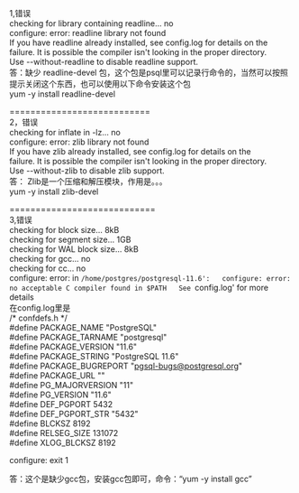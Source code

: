 1,错误  
checking for library containing readline... no  
configure: error: readline library not found  
If you have readline already installed, see config.log for details on the  
failure.  It is possible the compiler isn't looking in the proper directory.  
Use --without-readline to disable readline support.    
答：缺少  readline-devel 包，这个包是psql里可以记录行命令的，当然可以按照提示关闭这个东西，也可以使用以下命令安装这个包  
yum -y install readline-devel

===========================  
2，错误  
checking for inflate in -lz... no  
configure: error: zlib library not found  
If you have zlib already installed, see config.log for details on the  
failure.  It is possible the compiler isn't looking in the proper directory.  
Use --without-zlib to disable zlib support.  
答：  Zlib是一个压缩和解压模块，作用是。。。   
yum -y install zlib-devel  

============================  
3,错误     
checking for block size... 8kB  
checking for segment size... 1GB  
checking for WAL block size... 8kB  
checking for gcc... no  
checking for cc... no  
configure: error: in `/home/postgres/postgresql-11.6':  
configure: error: no acceptable C compiler found in $PATH  
See `config.log' for more details  
在config.log里是  
/* confdefs.h */  
#define PACKAGE_NAME "PostgreSQL"  
#define PACKAGE_TARNAME "postgresql"  
#define PACKAGE_VERSION "11.6"  
#define PACKAGE_STRING "PostgreSQL 11.6"  
#define PACKAGE_BUGREPORT "pgsql-bugs@postgresql.org"  
#define PACKAGE_URL ""  
#define PG_MAJORVERSION "11"  
#define PG_VERSION "11.6"  
#define DEF_PGPORT 5432  
#define DEF_PGPORT_STR "5432"  
#define BLCKSZ 8192  
#define RELSEG_SIZE 131072  
#define XLOG_BLCKSZ 8192  

configure: exit 1  

答：这个是缺少gcc包，安装gcc包即可，命令：“yum -y install gcc”    
